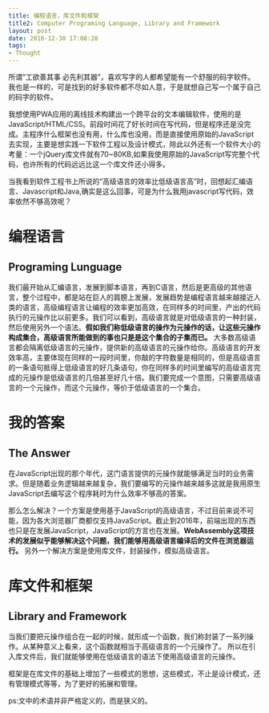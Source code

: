 ```yaml
---
title: 编程语言，库文件和框架
title2: Computer Programing Language, Library and Framework
layout: post
date: 2016-12-30 17:08:28
tags:
- Thought
---
```


所谓“工欲善其事 必先利其器”，喜欢写字的人都希望能有一个舒服的码字软件。我也是一样的，可是找到的好多软件都不尽如人意，于是就想自己写一个属于自己的码字的软件。

我想使用PWA应用的离线技术构建出一个跨平台的文本编辑软件，使用的是JavaScript/HTML/CSS。前段时间花了好长时间在写代码，但是程序还是没完成。主程序什么框架也没有用，什么库也没用，而是直接使用原始的JavaScript去实现，主要是想实践一下软件工程以及设计模式，除此以外还有一个软件大小的考量：一个jQuery库文件就有70~80KB,如果我使用原始的JavaScript写完整个代码，也许所有的代码远远比这一个库文件还小得多。

当我看到软件工程书上所说的“高级语言的效率比低级语言高”时，回想起汇编语言、Javascript和Java,确实是这么回事，可是为什么我用javascript写代码，效率依然不够高效呢？
# 编程语言
## Programing Lunguage
我们最开始从汇编语言，发展到脚本语言，再到C语言，然后是更高级的其他语言，整个过程中，都是站在巨人的肩膀上发展，发展趋势是编程语言越来越接近人类的语言，高级编程语言让编程的效率更加高效，在同样多的时间里，产出的代码执行的元操作比以前更多。我们可以看到，高级语言就是对低级语言的一种封装，然后使用另外一个语法。**假如我们称低级语言的操作为元操作的话，让这些元操作构成集合，高级语言所能做到的事也只是是这个集合的子集而已。** 大多数高级语言都会隔离低级语言的元操作，提供新的高级语言的元操作给你。高级语言的开发效率高，主要体现在同样的一段时间里，你敲的字符数量是相同的，但是高级语言的一条语句抵得上低级语言的好几条语句，你在同样多的时间里编写的高级语言完成的元操作是低级语言的几倍甚至好几十倍。我们要完成一个意图，只需要高级语言的一个元操作，而这个元操作，等价于低级语言的一个集合。

# 我的答案
## The Answer
在JavaScript出现的那个年代，这门语言提供的元操作就能够满足当时的业务需求。但是随着业务逻辑越来越复杂，我们要编写的元操作越来越多这就是我用原生JavaScript去编写这个程序耗时为什么效率不够高的答案。

那么怎么解决？一个方案是使用基于JavaScript的高级语言，不过目前来说不可能，因为各大浏览器厂商都仅支持JavaScript。截止到2016年，前端出现的东西也只是在发展JavaScript，JavaScript的方言也在发展。**WebAssembly这项技术的发展似乎能够解决这个问题，我们能够用高级语言编译后的文件在浏览器运行。** 另外一个解决方案是使用库文件，封装操作，模拟高级语言。

# 库文件和框架
## Library and Framework
当我们要把元操作组合在一起的时候，就形成一个函数，我们称封装了一系列操作。从某种意义上看来，这个函数就相当于高级语言的一个元操作了。 所以在引入库文件后，我们就能够使用在低级语言的语法下使用高级语言的元操作。

框架是在库文件的基础上增加了一些模式的思想，这些模式，不止是设计模式，还有管理模式等等，为了更好的拓展和管理。

ps:文中的术语并非严格定义的，而是狭义的。
